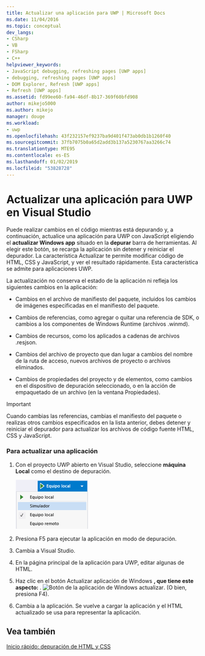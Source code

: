 ```yaml
---
title: Actualizar una aplicación para UWP | Microsoft Docs
ms.date: 11/04/2016
ms.topic: conceptual
dev_langs:
- CSharp
- VB
- FSharp
- C++
helpviewer_keywords:
- JavaScript debugging, refreshing pages [UWP apps]
- debugging, refreshing pages [UWP apps]
- DOM Explorer, Refresh [UWP apps]
- Refresh [UWP apps]
ms.assetid: fd99ee60-fa94-46df-8b17-369f60bfd908
author: mikejo5000
ms.author: mikejo
manager: douge
ms.workload:
- uwp
ms.openlocfilehash: 43f232157ef9237ba9d401f473ab0db1b1260f40
ms.sourcegitcommit: 37fb7075b0a65d2add3b137a5230767aa3266c74
ms.translationtype: MTE95
ms.contentlocale: es-ES
ms.lasthandoff: 01/02/2019
ms.locfileid: "53828728"
---
```

# <a name="refresh-a-uwp-app-in-visual-studio"></a>Actualizar una aplicación para UWP en Visual Studio
  
 Puede realizar cambios en el código mientras está depurando y, a continuación, actualice una aplicación para UWP con JavaScript eligiendo el **actualizar Windows app** situado en la **depurar** barra de herramientas. Al elegir este botón, se recarga la aplicación sin detener y reiniciar el depurador. La característica Actualizar te permite modificar código de HTML, CSS y JavaScript, y ver el resultado rápidamente. Esta característica se admite para aplicaciones UWP.  
  
 La actualización no conserva el estado de la aplicación ni refleja los siguientes cambios en la aplicación:  
  
-   Cambios en el archivo de manifiesto del paquete, incluidos los cambios de imágenes especificadas en el manifiesto del paquete.  
  
-   Cambios de referencias, como agregar o quitar una referencia de SDK, o cambios a los componentes de Windows Runtime (archivos .winmd).  
  
-   Cambios de recursos, como los aplicados a cadenas de archivos .resjson.  
  
-   Cambios del archivo de proyecto que dan lugar a cambios del nombre de la ruta de acceso, nuevos archivos de proyecto o archivos eliminados.  
  
-   Cambios de propiedades del proyecto y de elementos, como cambios en el dispositivo de depuración seleccionado, o en la acción de empaquetado de un archivo (en la ventana Propiedades).  
  
> [!IMPORTANT]
>  Cuando cambias las referencias, cambias el manifiesto del paquete o realizas otros cambios especificados en la lista anterior, debes detener y reiniciar el depurador para actualizar los archivos de código fuente HTML, CSS y JavaScript.  
  
### <a name="to-refresh-an-app"></a>Para actualizar una aplicación  
  
1.  Con el proyecto UWP abierto en Visual Studio, seleccione **máquina Local** como el destino de depuración.
  
     ![Lista de destinos de depuración seleccione](../debugger/media/js_select_target.png "JS_Select_Target")  
  
3.  Presiona F5 para ejecutar la aplicación en modo de depuración.  
  
4.  Cambia a Visual Studio. 
  
5.  En la página principal de la aplicación para UWP, editar algunas de HTML.
  
7.  Haz clic en el botón Actualizar aplicación de Windows **, que tiene este aspecto:** . ![Botón de la aplicación de Windows actualizar](../debugger/media/js_refresh.png "JS_Refresh"). (O bien, presiona F4).  
  
8.  Cambia a la aplicación. Se vuelve a cargar la aplicación y el HTML actualizado se usa para representar la aplicación.
  
## <a name="see-also"></a>Vea también  
 [Inicio rápido: depuración de HTML y CSS](../debugger/quickstart-debug-html-and-css.md)